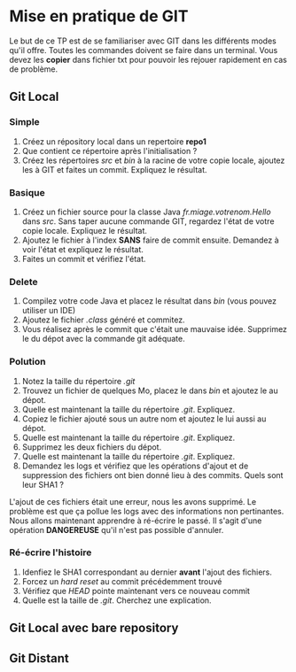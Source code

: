 # Mise en pratique de GIT
Le but de ce TP est de se familiariser avec GIT dans les différents modes qu'il offre. Toutes les commandes doivent se faire dans un terminal. Vous devez les **copier** dans fichier txt pour pouvoir les rejouer rapidement en cas de problème.

## Git Local
### Simple
1. Créez un répository local dans un repertoire __repo1__
2. Que contient ce répertoire après l'initialisation ?
3. Créez les répertoires _src_ et _bin_ à la racine de votre copie locale, ajoutez les à GIT et faites un commit. Expliquez le résultat.

### Basique
1. Créez un fichier source pour la classe Java _fr.miage.votrenom.Hello_ dans _src_. Sans taper aucune commande GIT, regardez l'état de votre copie locale. Expliquez le résultat.
2. Ajoutez le fichier à l'index __SANS__ faire de commit ensuite. Demandez à voir l'état et expliquez le résultat.
3. Faites un commit et vérifiez l'état.

### Delete
1. Compilez votre code Java et placez le résultat dans _bin_  (vous pouvez utiliser un IDE)
2. Ajoutez le fichier _.class_ généré et commitez.
3. Vous réalisez après le commit que c'était une mauvaise idée. Supprimez le du dépot avec la commande git adéquate.

### Polution
1. Notez la taille du répertoire _.git_
2. Trouvez un fichier de quelques Mo, placez le dans _bin_ et ajoutez le au dépot.
3. Quelle est maintenant la taille du répertoire _.git_. Expliquez.
4. Copiez le fichier ajouté sous un autre nom et ajoutez le lui aussi au dépot.
5. Quelle est maintenant la taille du répertoire _.git_. Expliquez.
6. Supprimez les deux fichiers du dépot.
7. Quelle est maintenant la taille du répertoire _.git_. Expliquez.
8. Demandez les logs et vérifiez que les opérations d'ajout et de suppression des fichiers ont bien donné lieu à des commits. Quels sont leur SHA1 ?

L'ajout de ces fichiers était une erreur, nous les avons supprimé. Le problème est que ça pollue les logs avec des informations non pertinantes.
Nous allons maintenant apprendre à ré-écrire le passé. Il s'agit d'une opération __DANGEREUSE__ qu'il n'est pas possible d'annuler.

### Ré-écrire l'histoire
1. Idenfiez le SHA1 correspondant au dernier __avant__ l'ajout des fichiers.
2. Forcez un _hard reset_ au commit précédemment trouvé
3. Vérifiez que _HEAD_ pointe maintenant vers ce nouveau commit
4. Quelle est la taille de _.git_. Cherchez une explication. 


## Git Local avec bare repository


## Git Distant
